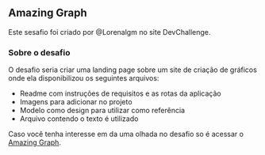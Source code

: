 ## Amazing Graph

Este sesafio foi criado por @Lorenalgm no site DevChallenge.

### Sobre o desafio
O desafio seria criar uma landing page sobre um site de criação de gráficos onde ela disponibilizou os seguintes arquivos:

-  Readme com instruções de requisitos e as rotas da aplicação
-  Imagens para adicionar no projeto
- Modelo como design para utilizar como referência
- Arquivo contendo o texto é utilizado

Caso você tenha interesse em da uma olhada no desafio so é acessar o [Amazing Graph](http://https://devchallenge.com.br/challenges/5ec9a7fc10e94a38493d3910/details "Amazing Graph").
